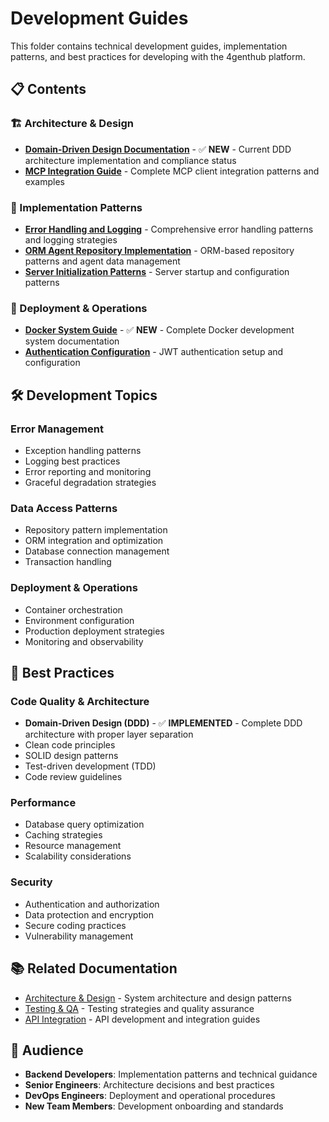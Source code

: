 # Development Guides

This folder contains technical development guides, implementation patterns, and best practices for developing with the 4genthub platform.

## 📋 Contents

### 🏗️ Architecture & Design
- **[Domain-Driven Design Documentation](../architecture-design/DDD_COMPLIANCE_UPDATE_REPORT.md)** - ✅ **NEW** - Current DDD architecture implementation and compliance status
- **[MCP Integration Guide](mcp-integration-guide.md)** - Complete MCP client integration patterns and examples

### 🔧 Implementation Patterns
- **[Error Handling and Logging](error-handling-and-logging.md)** - Comprehensive error handling patterns and logging strategies
- **[ORM Agent Repository Implementation](orm-agent-repository-implementation.md)** - ORM-based repository patterns and agent data management
- **[Server Initialization Patterns](server-initialization-patterns.md)** - Server startup and configuration patterns

### 🐳 Deployment & Operations
- **[Docker System Guide](docker-system-guide.md)** - ✅ **NEW** - Complete Docker development system documentation
- **[Authentication Configuration](jwt-authentication-configuration.md)** - JWT authentication setup and configuration

## 🛠️ Development Topics

### Error Management
- Exception handling patterns
- Logging best practices
- Error reporting and monitoring
- Graceful degradation strategies

### Data Access Patterns
- Repository pattern implementation
- ORM integration and optimization
- Database connection management
- Transaction handling

### Deployment & Operations
- Container orchestration
- Environment configuration
- Production deployment strategies
- Monitoring and observability

## 🎯 Best Practices

### Code Quality & Architecture
- **Domain-Driven Design (DDD)** - ✅ **IMPLEMENTED** - Complete DDD architecture with proper layer separation
- Clean code principles
- SOLID design patterns
- Test-driven development (TDD)
- Code review guidelines

### Performance
- Database query optimization
- Caching strategies
- Resource management
- Scalability considerations

### Security
- Authentication and authorization
- Data protection and encryption
- Secure coding practices
- Vulnerability management

## 📚 Related Documentation

- [Architecture & Design](../architecture-design/) - System architecture and design patterns
- [Testing & QA](../testing-qa/) - Testing strategies and quality assurance
- [API Integration](../api-integration/) - API development and integration guides

## 👥 Audience

- **Backend Developers**: Implementation patterns and technical guidance
- **Senior Engineers**: Architecture decisions and best practices
- **DevOps Engineers**: Deployment and operational procedures
- **New Team Members**: Development onboarding and standards